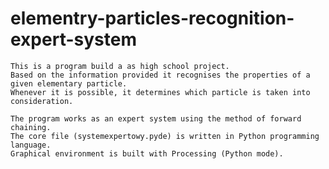 # elementry-particles-recognition-expert-system

	This is a program build a as high school project. 
	Based on the information provided it recognises the properties of a given elementary particle.
	Whenever it is possible, it determines which particle is taken into consideration.
	
	The program works as an expert system using the method of forward chaining.
	The core file (systemexpertowy.pyde) is written in Python programming language.
	Graphical environment is built with Processing (Python mode).
